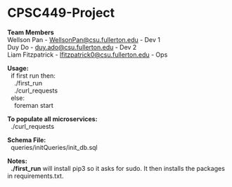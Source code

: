 # CPSC449-Project

<b>Team Members</b><br />
Wellson Pan - WellsonPan@csu.fullerton.edu - Dev 1<br />
Duy Do - duy.ado@csu.fullerton.edu - Dev 2<br />
Liam Fitzpatrick - lfitzpatrick0@csu.fullerton.edu - Ops<br />

<b>Usage:<br /></b> 
&nbsp;&nbsp;if first run then:<br />
&nbsp;&nbsp;&nbsp;&nbsp;./first_run <br /> 
&nbsp;&nbsp;&nbsp;&nbsp;./curl_requests <br />
&nbsp;&nbsp;else:<br />
&nbsp;&nbsp;&nbsp;&nbsp;foreman start <br />

<b>To populate all microservices:<br /></b>
&nbsp;&nbsp;./curl_requests

<b>Schema File:</b><br />
&nbsp;&nbsp;queries/initQueries/init_db.sql<br />

<b>Notes:</b></br>
&nbsp;&nbsp;<b>./first_run</b> will install pip3 so it asks for sudo. It then installs the packages in requirements.txt.
